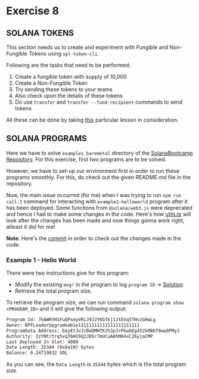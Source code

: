 # Exercise 8

## SOLANA TOKENS

This section needs us to create and experiment with Fungible and Non-Fungible Tokens using `spl-token-cli`.

Following are the tasks that need to be performed:

1. Create a fungible token with supply of 10,000
2. Create a Non-Fungible Token
3. Try sending these tokens to your teams
4. Also check upon the details of these tokens
5. Do use `transfer` and `transfer --fund-recipient` commands to send tokens

All these can be done by taking [this](https://solana.bootcampnotes.xyz/lesson6.html#/5) particular lesson in consideration.

## SOLANA PROGRAMS

Here we have to solve `examples_baremetal` directory of the [SolanaBootcamp Repository](https://github.com/ExtropyIO/SolanaBootcamp). For this exercise, first two programs are to be solved.

However, we have to set-up our environment first in order to run these programs smoothly. For this, do check out the given README.md file in the repository.

Now, the main issue occurred (for me) when I was trying to run `npm run call:1` command for interacting with `example1-helloworld` program after it has been deployed. Some functions from `@solana/web3.js` were deprecated and hence I had to make some changes in the code. Here's how [utils.ts](https://github.com/0xScratch/SolanaBootcamp/blob/main/utils/utils.ts) will look after the changes has been made and now things gonna work right, atleast it did for me!

**Note**: Here's the [commit](https://github.com/0xScratch/SolanaBootcamp/commit/4964ea88a7fb2366175360a7f9479f4b4597d8f8#diff-34b033806cd95cba13daa6c56736722fb1f3b9de424bb99ba34ed00336b00131R13) in order to check out the changes made in the code.

### Example 1 - Hello World

There were two instructions give for this program:

- Modify the existing `msg!` in the program to log `program ID` -> [Solution](https://github.com/0xScratch/SolanaBootcamp/blob/4964ea88a7fb2366175360a7f9479f4b4597d8f8/examples_baremetal/example1-helloworld/rust/src/lib.rs#L14)
- Retrieve the total program size.

To retrieve the program size, we can run command `solana program show <PROGRAM_ID>` and it will give the following output:

```bash
Program Id: 7hAWRYH1FuQPsmyVRiJ9JJY6bTkj1JtEVq5THvzGHwLg
Owner: BPFLoaderUpgradeab1e11111111111111111111111
ProgramData Address: DayEtJvJcBoDMHTKJh3pJrPkwkEg452kRB6T9wa8PMyJ
Authority: 2zYNtrtrq5vq76H19q2JDSr7mUCuAAhMA4xC26yjaCMP
Last Deployed In Slot: 4086
Data Length: 35344 (0x8a10) bytes
Balance: 0.24719832 SOL
```

As you can see, the `Data Length` is `35344` bytes which is the total program size.
